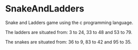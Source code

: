 # SnakeAndLadders 

Snake and Ladders game using the c programming language.

The ladders are situated from:
3 to 24, 33 to 48 and 53 to 79.

The snakes are situated from:
36 to 9, 83 to 42 and 95 to 35.
